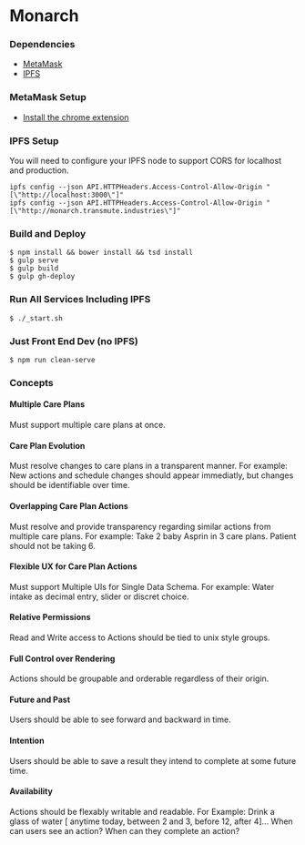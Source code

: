 # Monarch

### Dependencies

- [MetaMask](https://metamask.io/)
- [IPFS](https://ipfs.io)

### MetaMask Setup

- [Install the chrome extension](https://chrome.google.com/webstore/detail/nkbihfbeogaeaoehlefnkodbefgpgknn)

### IPFS Setup

You will need to configure your IPFS node to support CORS for localhost and production.

```
ipfs config --json API.HTTPHeaders.Access-Control-Allow-Origin "[\"http://localhost:3000\"]"
ipfs config --json API.HTTPHeaders.Access-Control-Allow-Origin "[\"http://monarch.transmute.industries\"]"
```


### Build and Deploy 
```
$ npm install && bower install && tsd install
$ gulp serve
$ gulp build
$ gulp gh-deploy
```

### Run All Services Including IPFS

```
$ ./_start.sh
```

### Just Front End Dev (no IPFS)

```
$ npm run clean-serve 
```

### Concepts

#### Multiple Care Plans

Must support multiple care plans at once.

#### Care Plan Evolution

Must resolve changes to care plans in a transparent manner.
For example: New actions and schedule changes should appear immediatly, but changes should be identifiable over time.

#### Overlapping Care Plan Actions

Must resolve and provide transparency regarding similar actions from multiple care plans.
For example: Take 2 baby Asprin in 3 care plans. Patient should not be taking 6.

#### Flexible UX for Care Plan Actions 

Must support Multiple UIs for Single Data Schema.
For example: Water intake as decimal entry, slider or discret choice.

#### Relative Permissions

Read and Write access to Actions should be tied to unix style groups.

#### Full Control over Rendering

Actions should be groupable and orderable regardless of their origin.

#### Future and Past

Users should be able to see forward and backward in time.

#### Intention

Users should be able to save a result they intend to complete at some future time.

#### Availability

Actions should be flexably writable and readable.
For Example: Drink a glass of water [ anytime today, between 2 and 3, before 12, after 4]...
When can users see an action? When can they complete an action?







